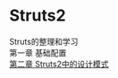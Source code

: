 # Struts2
Struts的整理和学习</br>
第一章 基础配置</br>
<a href="https://github.com/yuchen519966318/Struts2/blob/master/Struts%E4%B8%AD%E7%9A%84%E8%AE%BE%E8%AE%A1%E6%A8%A1%E5%BC%8F">第二章 Struts2中的设计模式</a></br>
